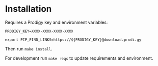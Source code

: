 # Installation

Requires a Prodigy key and environment variables:

```
PRODIGY_KEY=XXXX-XXXX-XXXX-XXXX

export PIP_FIND_LINKS=https://${PRODIGY_KEY}@download.prodi.gy
```

Then run `make install`.

For development run `make reqs` to update requirements and environment.
